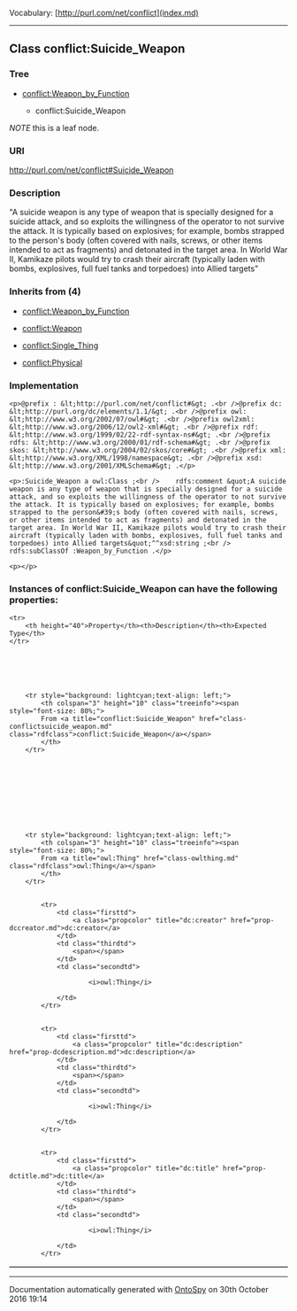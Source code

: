 Vocabulary: [http://purl.com/net/conflict](index.md) 



---	
	




    


## Class conflict:Suicide_Weapon


### Tree


* [conflict:Weapon_by_Function](class-conflictweapon_by_function.md)

    * conflict:Suicide_Weapon





*NOTE* this is a leaf node.


### URI
http://purl.com/net/conflict#Suicide_Weapon

### Description
&quot;A suicide weapon is any type of weapon that is specially designed for a suicide attack, and so exploits the willingness of the operator to not survive the attack. It is typically based on explosives; for example, bombs strapped to the person&#39;s body (often covered with nails, screws, or other items intended to act as fragments) and detonated in the target area. In World War II, Kamikaze pilots would try to crash their aircraft (typically laden with bombs, explosives, full fuel tanks and torpedoes) into Allied targets&quot;



### Inherits from (4)

- [conflict:Weapon_by_Function](class-conflictweapon_by_function.md)

- [conflict:Weapon](class-conflictweapon.md)

- [conflict:Single_Thing](class-conflictsingle_thing.md)

- [conflict:Physical](class-conflictphysical.md)





### Implementation
```
<p>@prefix : &lt;http://purl.com/net/conflict#&gt; .<br />@prefix dc: &lt;http://purl.org/dc/elements/1.1/&gt; .<br />@prefix owl: &lt;http://www.w3.org/2002/07/owl#&gt; .<br />@prefix owl2xml: &lt;http://www.w3.org/2006/12/owl2-xml#&gt; .<br />@prefix rdf: &lt;http://www.w3.org/1999/02/22-rdf-syntax-ns#&gt; .<br />@prefix rdfs: &lt;http://www.w3.org/2000/01/rdf-schema#&gt; .<br />@prefix skos: &lt;http://www.w3.org/2004/02/skos/core#&gt; .<br />@prefix xml: &lt;http://www.w3.org/XML/1998/namespace&gt; .<br />@prefix xsd: &lt;http://www.w3.org/2001/XMLSchema#&gt; .</p>

<p>:Suicide_Weapon a owl:Class ;<br />    rdfs:comment &quot;A suicide weapon is any type of weapon that is specially designed for a suicide attack, and so exploits the willingness of the operator to not survive the attack. It is typically based on explosives; for example, bombs strapped to the person&#39;s body (often covered with nails, screws, or other items intended to act as fragments) and detonated in the target area. In World War II, Kamikaze pilots would try to crash their aircraft (typically laden with bombs, explosives, full fuel tanks and torpedoes) into Allied targets&quot;^^xsd:string ;<br />    rdfs:subClassOf :Weapon_by_Function .</p>

<p></p>
```




### Instances of conflict:Suicide_Weapon can have the following properties:

<table border="1" cellspacing="3" cellpadding="5" class="classproperties table-hover ">

    <tr>
        <th height="40">Property</th><th>Description</th><th>Expected Type</th>
    </tr>

          

        
            
        
        <tr style="background: lightcyan;text-align: left;">
            <th colspan="3" height="10" class="treeinfo"><span style="font-size: 80%;">
            From <a title="conflict:Suicide_Weapon" href="class-conflictsuicide_weapon.md" class="rdfclass">conflict:Suicide_Weapon</a></span>
            </th>
        </tr>       

            

        

          

        
            
        
        <tr style="background: lightcyan;text-align: left;">
            <th colspan="3" height="10" class="treeinfo"><span style="font-size: 80%;">
            From <a title="owl:Thing" href="class-owlthing.md" class="rdfclass">owl:Thing</a></span>
            </th>
        </tr>       

            
            <tr>
                <td class="firsttd">
                    <a class="propcolor" title="dc:creator" href="prop-dccreator.md">dc:creator</a>         
                </td>
                <td class="thirdtd">
                    <span></span>
                </td>
                <td class="secondtd">
                    
                        <i>owl:Thing</i>
                    
                </td>
            </tr>

            
            <tr>
                <td class="firsttd">
                    <a class="propcolor" title="dc:description" href="prop-dcdescription.md">dc:description</a>         
                </td>
                <td class="thirdtd">
                    <span></span>
                </td>
                <td class="secondtd">
                    
                        <i>owl:Thing</i>
                    
                </td>
            </tr>

            
            <tr>
                <td class="firsttd">
                    <a class="propcolor" title="dc:title" href="prop-dctitle.md">dc:title</a>         
                </td>
                <td class="thirdtd">
                    <span></span>
                </td>
                <td class="secondtd">
                    
                        <i>owl:Thing</i>
                    
                </td>
            </tr>

            

        

    

</table>













---

Documentation automatically generated with [OntoSpy](http://ontospy.readthedocs.org/ "Open") on 30th October 2016 19:14